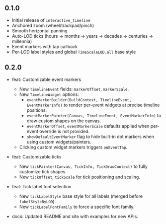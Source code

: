 ## 0.1.0

- Initial release of `interactive_timeline`
- Anchored zoom (wheel/trackpad/pinch)
- Smooth horizontal panning
- Auto-LOD ticks (hours → months → years → decades → centuries → millennia)
- Event markers with tap callback
- Per-LOD label styles and global `TimeScaleLOD.all` base style

## 0.2.0

- feat: Customizable event markers
  - New `TimelineEvent` fields: `markerOffset`, `markerScale`.
  - New `TimelineWidget` options:
    - `eventMarkerBuilder(BuildContext, TimelineEvent, EventMarkerInfo)` to render per-event widgets at precise timeline positions.
    - `eventMarkerPainter(Canvas, TimelineEvent, EventMarkerInfo)` to draw custom shapes on the canvas.
    - `eventMarkerOffset`, `eventMarkerScale` defaults applied when per-event override is not provided.
    - `showDefaultEventMarker` flag to hide built-in dot markers when using custom widgets/painters.
  - Clicking custom widget markers triggers `onEventTap`.

- feat: Customizable ticks
  - New `tickPainter(Canvas, TickInfo, TickDrawContext)` to fully customize tick shapes.
  - New `tickOffset`, `tickScale` for tick positioning and scaling.

- feat: Tick label font selection
  - New `tickLabelStyle` base style for all labels (merged before `labelStyleByLOD`).
  - New `tickLabelFontFamily` to force a specific font family.

- docs: Updated README and site with examples for new APIs.


